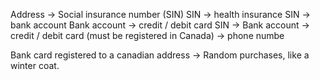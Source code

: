 Address → Social insurance number (SIN) 
SIN → health insurance
SIN → bank account
Bank account → credit / debit card
SIN → Bank account → credit / debit card (must be registered in Canada) → phone numbe

Bank card registered to a canadian address → Random purchases, like a winter coat.
